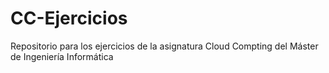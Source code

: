 # CC-Ejercicios
Repositorio para los ejercicios de la asignatura Cloud Compting del Máster de Ingeniería Informática
